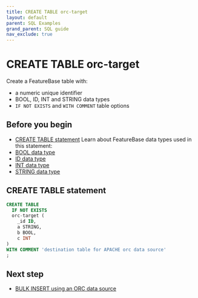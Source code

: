 ```yaml
---
title: CREATE TABLE orc-target
layout: default
parent: SQL Examples
grand_parent: SQL guide
nav_exclude: true
---
```


# CREATE TABLE orc-target

Create a FeatureBase table with:
* a numeric unique identifier
* BOOL, ID, INT and STRING data types
* `IF NOT EXISTS` and `WITH COMMENT` table options

## Before you begin

* [CREATE TABLE statement](/docs/sql-guide/statements/statement-table-create)
Learn about FeatureBase data types used in this statement:
* [BOOL data type](/docs/sql-guide/data-types/data-type-bool)
* [ID data type](/docs/sql-guide/data-types/data-type-id)
* [INT data type](/docs/sql-guide/data-types/data-type-int)
* [STRING data type](/docs/sql-guide/data-types/data-type-int)

## CREATE TABLE statement

```sql
CREATE TABLE
  IF NOT EXISTS
  orc-target (
    _id ID,
    a STRING,
    b BOOL,
    c INT
)
WITH COMMENT 'destination table for APACHE orc data source'
;
```

## Next step

* [BULK INSERT using an ORC data source](/docs/sql-guide/examples/sql-eg-insert/sql-eg-insert-bulk-orc-target)
